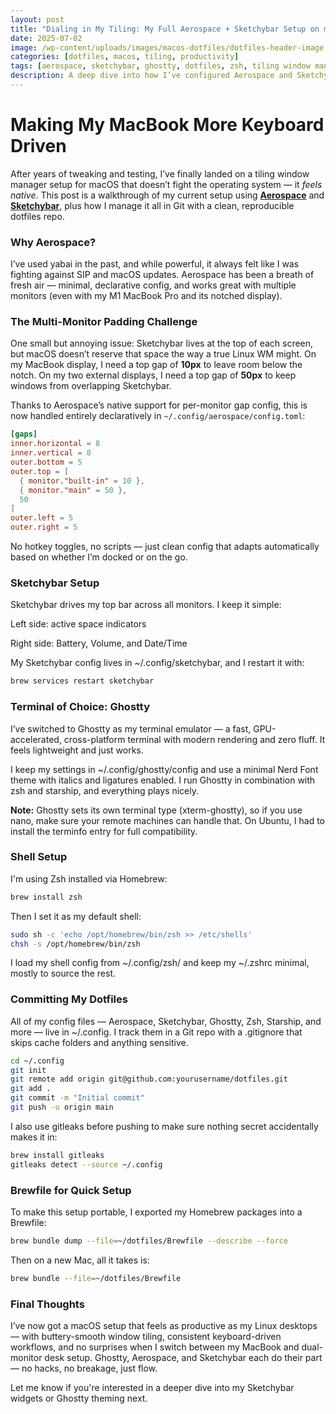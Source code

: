 ```yaml
---
layout: post
title: "Dialing in My Tiling: My Full Aerospace + Sketchybar Setup on macOS"
date: 2025-07-02
image: /wp-content/uploads/images/macos-dotfiles/dotfiles-header-image.jpg
categories: [dotfiles, macos, tiling, productivity]
tags: [aerospace, sketchybar, ghostty, dotfiles, zsh, tiling window manager, macbook]
description: A deep dive into how I’ve configured Aerospace and Sketchybar for a seamless tiling window manager experience on macOS, plus how I commit my dotfiles to GitHub.
---
```


# Making My MacBook More Keyboard Driven

After years of tweaking and testing, I’ve finally landed on a tiling window manager setup for macOS that doesn’t fight the operating system — it *feels native*. This post is a walkthrough of my current setup using **[Aerospace](https://github.com/sdushantha/aerospace)** and **[Sketchybar](https://felixkratz.github.io/SketchyBar/)**, plus how I manage it all in Git with a clean, reproducible dotfiles repo.

### Why Aerospace?

I’ve used yabai in the past, and while powerful, it always felt like I was fighting against SIP and macOS updates. Aerospace has been a breath of fresh air — minimal, declarative config, and works great with multiple monitors (even with my M1 MacBook Pro and its notched display).

### The Multi-Monitor Padding Challenge

One small but annoying issue: Sketchybar lives at the top of each screen, but macOS doesn’t reserve that space the way a true Linux WM might. On my MacBook display, I need a top gap of **10px** to leave room below the notch. On my two external displays, I need a top gap of **50px** to keep windows from overlapping Sketchybar.

Thanks to Aerospace’s native support for per-monitor gap config, this is now handled entirely declaratively in `~/.config/aerospace/config.toml`:

```toml
[gaps]
inner.horizontal = 8
inner.vertical = 8
outer.bottom = 5
outer.top = [
  { monitor."built-in" = 10 },
  { monitor."main" = 50 },
  50
]
outer.left = 5
outer.right = 5
```

No hotkey toggles, no scripts — just clean config that adapts automatically based on whether I’m docked or on the go.

### Sketchybar Setup
Sketchybar drives my top bar across all monitors. I keep it simple:

Left side: active space indicators

Right side: Battery, Volume, and Date/Time

My Sketchybar config lives in ~/.config/sketchybar, and I restart it with:


```bash
brew services restart sketchybar
```

### Terminal of Choice: Ghostty
I’ve switched to Ghostty as my terminal emulator — a fast, GPU-accelerated, cross-platform terminal with modern rendering and zero fluff. It feels lightweight and just works.

I keep my settings in ~/.config/ghostty/config and use a minimal Nerd Font theme with italics and ligatures enabled. I run Ghostty in combination with zsh and starship, and everything plays nicely.

**Note:** Ghostty sets its own terminal type (xterm-ghostty), so if you use nano, make sure your remote machines can handle that. On Ubuntu, I had to install the terminfo entry for full compatibility.

### Shell Setup
I'm using Zsh installed via Homebrew:

```bash
brew install zsh
```


Then I set it as my default shell:

```bash
sudo sh -c 'echo /opt/homebrew/bin/zsh >> /etc/shells'
chsh -s /opt/homebrew/bin/zsh
```

I load my shell config from ~/.config/zsh/ and keep my ~/.zshrc minimal, mostly to source the rest.

### Committing My Dotfiles
All of my config files — Aerospace, Sketchybar, Ghostty, Zsh, Starship, and more — live in ~/.config. I track them in a Git repo with a .gitignore that skips cache folders and anything sensitive.

```bash
cd ~/.config
git init
git remote add origin git@github.com:yourusername/dotfiles.git
git add .
git commit -m "Initial commit"
git push -u origin main
```

I also use gitleaks before pushing to make sure nothing secret accidentally makes it in:

```bash
brew install gitleaks
gitleaks detect --source ~/.config
```

### Brewfile for Quick Setup
To make this setup portable, I exported my Homebrew packages into a Brewfile:

```bash
brew bundle dump --file=~/dotfiles/Brewfile --describe --force
```

Then on a new Mac, all it takes is:

```bash
brew bundle --file=~/dotfiles/Brewfile
```

### Final Thoughts
I’ve now got a macOS setup that feels as productive as my Linux desktops — with buttery-smooth window tiling, consistent keyboard-driven workflows, and no surprises when I switch between my MacBook and dual-monitor desk setup. Ghostty, Aerospace, and Sketchybar each do their part — no hacks, no breakage, just flow.

Let me know if you're interested in a deeper dive into my Sketchybar widgets or Ghostty theming next.
